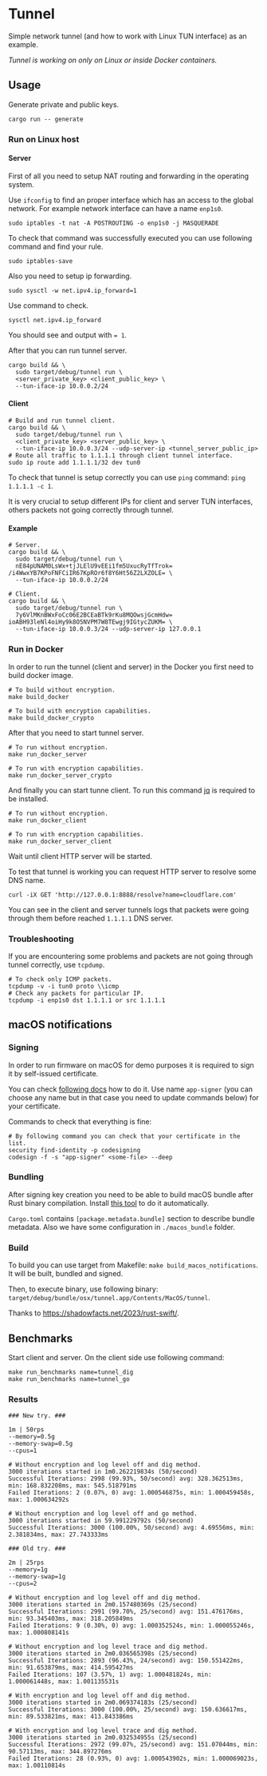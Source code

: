 # Tunnel

Simple network tunnel (and how to work with Linux TUN interface) as an example.

_Tunnel is working on only on Linux or inside Docker containers._

## Usage

Generate private and public keys.

```shell
cargo run -- generate
```

### Run on Linux host

#### Server

First of all you need to setup NAT routing and forwarding in the operating system.

Use `ifconfig` to find an proper interface which has an access to the global network. For example network interface can have a name `enp1s0`.

```shell
sudo iptables -t nat -A POSTROUTING -o enp1s0 -j MASQUERADE
```

To check that command was successfully executed you can use following command and find your rule.

```shell
sudo iptables-save
```

Also you need to setup ip forwarding.

```
sudo sysctl -w net.ipv4.ip_forward=1
```

Use command to check.

```
sysctl net.ipv4.ip_forward
```

You should see and output with `= 1`.

After that you can run tunnel server.


```shell
cargo build && \
  sudo target/debug/tunnel run \
  <server_private_key> <client_public_key> \
  --tun-iface-ip 10.0.0.2/24
```

#### Client

```shell
# Build and run tunnel client.
cargo build && \
  sudo target/debug/tunnel run \
  <client_private_key> <server_public_key> \
  --tun-iface-ip 10.0.0.3/24 --udp-server-ip <tunnel_server_public_ip>
# Route all traffic to 1.1.1.1 through client tunnel interface.
sudo ip route add 1.1.1.1/32 dev tun0
```

To check that tunnel is setup correctly you can use `ping` command: `ping 1.1.1.1 -c 1`.

It is very crucial to setup different IPs for client and server TUN interfaces, others packets not going correctly through tunnel.

#### Example

```shell
# Server.
cargo build && \
  sudo target/debug/tunnel run \
  nE84pUNAM0LsWx+tjJLElU9vEEi1fm5UxucRyTfTrok= /i4WwxYB7KPoFNFCiIR67KpROr6f8Y6Ht56Z2LXZOLE= \
  --tun-iface-ip 10.0.0.2/24

# Client.
cargo build && \
  sudo target/debug/tunnel run \
  7y6VlMKnBWxFoCc06E2BCEaBTk9rKu8MQOwsjGcmHdw= ioABH93leNl4oiHy9k8O5NVPM7W8TEwgj9IGtycZUKM= \
  --tun-iface-ip 10.0.0.3/24 --udp-server-ip 127.0.0.1
```

### Run in Docker

In order to run the tunnel (client and server) in the Docker you first need to build docker image.

```shell
# To build without encryption.
make build_docker

# To build with encryption capabilities.
make build_docker_crypto
```

After that you need to start tunnel server.

```shell
# To run without encryption.
make run_docker_server

# To run with encryption capabilities.
make run_docker_server_crypto
```

And finally you can start tunne client. To run this command [jq](https://github.com/jqlang/jq) is required to be installed.

```shell
# To run without encryption.
make run_docker_client

# To run with encryption capabilities.
make run_docker_server_client
```

Wait until client HTTP server will be started.

To test that tunnel is working you can request HTTP server to resolve some DNS name.

```shell
curl -iX GET 'http://127.0.0.1:8888/resolve?name=cloudflare.com'
```

You can see in the client and server tunnels logs that packets were going through them before reached `1.1.1.1` DNS server.

### Troubleshooting

If you are encountering some problems and packets are not going through tunnel correctly, use `tcpdump`.

```shell
# To check only ICMP packets.
tcpdump -v -i tun0 proto \\icmp
# Check any packets for particular IP.
tcpdump -i enp1s0 dst 1.1.1.1 or src 1.1.1.1
```

## macOS notifications

### Signing

In order to run firmware on macOS for demo purposes it is required to sign it by self-issued certificate.

You can check [following docs](https://support.apple.com/en-gb/guide/keychain-access/kyca8916/mac) how to do it. Use name `app-signer` (you can choose any name but in that case you need to update commands below) for your certificate.

Commands to check that everything is fine:

```shell
# By following command you can check that your certificate in the list.
security find-identity -p codesigning
codesign -f -s "app-signer" <some-file> --deep
```

### Bundling

After signing key creation you need to be able to build macOS bundle after Rust binary compilation. Install [this tool](https://github.com/burtonageo/cargo-bundle) to do it automatically.

`Cargo.toml` contains `[package.metadata.bundle]` section to describe bundle metadata. Also we have some configuration in `./macos_bundle` folder.

### Build

To build you can use target from Makefile: `make build_macos_notifications`. It will be built, bundled and signed.

Then, to execute binary, use following binary: `target/debug/bundle/osx/tunnel.app/Contents/MacOS/tunnel`.

Thanks to https://shadowfacts.net/2023/rust-swift/.

## Benchmarks

Start client and server. On the client side use following command:

```shell
make run_benchmarks name=tunnel_dig
make run_benchmarks name=tunnel_go
```

### Results

```shell
### New try. ###

1m | 50rps
--memory=0.5g
--memory-swap=0.5g
--cpus=1

# Without encryption and log level off and dig method.
3000 iterations started in 1m0.262219834s (50/second)
Successful Iterations: 2998 (99.93%, 50/second) avg: 328.362513ms, min: 168.832208ms, max: 545.518791ms
Failed Iterations: 2 (0.07%, 0) avg: 1.000546875s, min: 1.000459458s, max: 1.000634292s

# Without encryption and log level off and go method.
3000 iterations started in 59.991229792s (50/second)
Successful Iterations: 3000 (100.00%, 50/second) avg: 4.69556ms, min: 2.381834ms, max: 27.743333ms

### Old try. ###

2m | 25rps
--memory=1g
--memory-swap=1g
--cpus=2

# Without encryption and log level off and dig method.
3000 iterations started in 2m0.157480369s (25/second)
Successful Iterations: 2991 (99.70%, 25/second) avg: 151.476176ms, min: 93.345403ms, max: 318.205849ms
Failed Iterations: 9 (0.30%, 0) avg: 1.000352524s, min: 1.000055246s, max: 1.000808141s

# Without encryption and log level trace and dig method.
3000 iterations started in 2m0.036565398s (25/second)
Successful Iterations: 2893 (96.43%, 24/second) avg: 150.551422ms, min: 91.653879ms, max: 414.595427ms
Failed Iterations: 107 (3.57%, 1) avg: 1.000481824s, min: 1.000061448s, max: 1.001135531s

# With encryption and log level off and dig method.
3000 iterations started in 2m0.069374183s (25/second)
Successful Iterations: 3000 (100.00%, 25/second) avg: 150.636617ms, min: 89.533821ms, max: 413.843386ms

# With encryption and log level trace and dig method.
3000 iterations started in 2m0.032534955s (25/second)
Successful Iterations: 2972 (99.07%, 25/second) avg: 151.07044ms, min: 90.57113ms, max: 344.897276ms
Failed Iterations: 28 (0.93%, 0) avg: 1.000543902s, min: 1.000069023s, max: 1.00110814s
```
